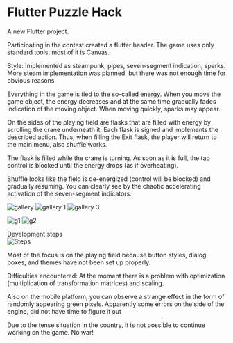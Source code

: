# Flutter Puzzle Hack

A new Flutter project.

Participating in the contest created a flutter header. The game uses only standard tools, most of it is Canvas.

Style:
Implemented as steampunk, pipes, seven-segment indication, sparks. More steam implementation was planned, but there was not enough time for obvious reasons. 

Everything in the game is tied to the so-called energy. When you move the game object, the energy decreases and at the same time gradually fades indication of the moving object. When moving quickly, sparks may appear. 

On the sides of the playing field are flasks that are filled with energy by scrolling the crane underneath it. Each flask is signed and implements the described action. Thus, when filling the Exit flask, the player will return to the main menu, also shuffle works.

The flask is filled while the crane is turning. As soon as it is full, the tap control is blocked until the energy drops (as if overheating). 

Shuffle looks like the field is de-energized (control will be blocked) and gradually resuming. You can clearly see by the chaotic accelerating activation of the seven-segment indicators.

![gallery](https://user-images.githubusercontent.com/62064623/158751136-4cf7f6ba-b6b2-4c0c-99fd-27f2da58a066.jpg)
![gallery 1](https://user-images.githubusercontent.com/62064623/158751137-5fff90df-f5f9-47d9-ab4a-7bb47b7be99d.jpg)
![gallery 3](https://user-images.githubusercontent.com/62064623/158751138-49497ccd-c49b-40dd-8658-6d1b3aeb80f5.jpg)

![g1](https://user-images.githubusercontent.com/62064623/158753099-41ecc5da-d739-4e04-859a-7f74792f86b3.gif)
![g2](https://user-images.githubusercontent.com/62064623/158753092-2f09131d-6781-41e3-bf6c-5764e7c7a507.gif)

Development steps<br/>
![Steps](https://user-images.githubusercontent.com/62064623/158751130-42757104-62ca-4714-993f-295e317a6120.gif)

Most of the focus is on the playing field because button styles, dialog boxes, and themes have not been set up properly.







Difficulties encountered:
At the moment there is a problem with optimization (multiplication of transformation matrices) and scaling.

Also on the mobile platform, you can observe a strange effect in the form of randomly appearing green pixels. Apparently some errors on the side of the engine, did not have time to figure it out

Due to the tense situation in the country, it is not possible to continue working on the game.
No war!
